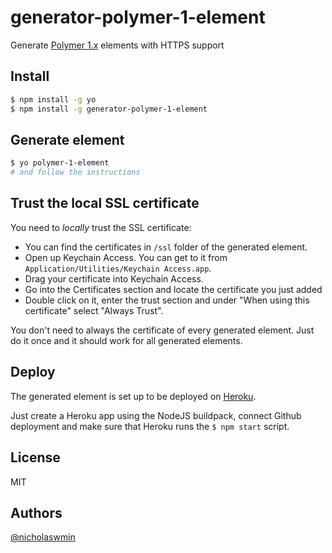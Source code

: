 # generator-polymer-1-element

Generate [Polymer 1.x][polymer-1] elements with HTTPS support

## Install

```bash
$ npm install -g yo
$ npm install -g generator-polymer-1-element
```

## Generate element

```bash
$ yo polymer-1-element
# and follow the instructions
```

## Trust the local SSL certificate

You need to *locally* trust the SSL certificate:

- You can find the certificates in `/ssl` folder of the generated element.
- Open up Keychain Access. You can get to it from `Application/Utilities/Keychain Access.app`.
- Drag your certificate into Keychain Access.
- Go into the Certificates section and locate the certificate you just added
- Double click on it, enter the trust section and under "When using this certificate" select "Always Trust".

You don't need to always the certificate of every generated element.
Just do it once and it should work for all generated elements.

## Deploy

The generated element is set up to be deployed on [Heroku][heroku].

Just create a Heroku app using the NodeJS buildpack, connect Github deployment
and make sure that Heroku runs the `$ npm start` script.

## License

MIT

## Authors

[@nicholaswmin][nicholasmin]

[polymer-1]: https://polymer-library.polymer-project.org/1.0/docs/about_10
[heroku]: https://heroku.com
[nicholasmin]: https://github.com/nicholaswmin
